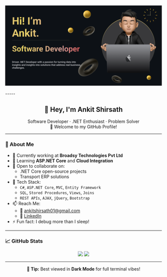 <p align="center">
  <img src="Make your README.png" alt="Ankit Shirsath Banner" width="1000" />
</p>
-----
<h2 align="center">👋 Hey, I'm Ankit Shirsath</h2>

<p align="center">
  Software Developer · .NET Enthusiast · Problem Solver  
  <br>
  🚀 Welcome to my GitHub Profile!
</p>

---

### 🔧 About Me

- 💼 Currently working at **Broadsy Technologies Pvt Ltd**
- 📘 Learning **ASP.NET Core** and **Cloud Integration**
- 🤝 Open to collaborate on:
  - .NET Core open-source projects
  - Transport ERP solutions
- 💬 Tech Stack:
  - `C#`, `ASP.NET Core`, `MVC`, `Entity Framework`
  - `SQL`, `Stored Procedures`, `Views`, `Joins`
  - `REST APIs`, `AJAX`, `jQuery`, `Bootstrap`
- 📫 Reach Me:
  - 📧 [ankitshirsath01@gmail.com](mailto:ankitshirsath01@gmail.com)
  - 🔗 [LinkedIn](https://linkedin.com/in/ankit-shirsath)
- ⚡ Fun fact: I debug more than I sleep!

---

### 📈 GitHub Stats

<p align="center">
  <img src="https://github-readme-stats.vercel.app/api?username=ankitshirsath&show_icons=true&theme=tokyonight" height="150" />
  <img src="https://github-readme-streak-stats.herokuapp.com/?user=ankitshirsath&theme=tokyonight" height="150" />
</p>

---

<p align="center">
  🌙 <strong>Tip:</strong> Best viewed in <strong>Dark Mode</strong> for full terminal vibes!
</p>
